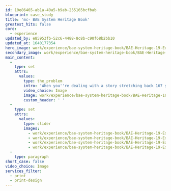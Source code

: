 ```yaml
---
id: 10e86465-ab1a-40a5-b9ab-255165bcfbab
blueprint: case_study
title: 'mc- BAE System Heritage Book'
greatest_hits: false
core:
  - experience
updated_by: e85953fb-52c6-4488-8c8b-c90f68b2bb10
updated_at: 1640177354
hero_image: work/experience/bae-system-heritage-book/BAE-Heritage-19-Experience-Full-Image-1360x768.5.jpg
secondary_image: work/experience/bae-system-heritage-book/BAE-Heritage-19-Experience-Secondary-Image-896x597.jpg
main_content:
  -
    type: set
    attrs:
      values:
        type: the_problem
        intro: 'When you''re dealing with a story stretching back 167 years, a 4 inch screen just won''t cut it. So when BAE Systems came to us for an idea to celebrate the history of The Tank Factory, we strongly recommended that they do it in print. Using archive photography, we crafted an editorial design that balances a clean and modern layout with the historical character of the photos. We also included colourful bars set off against bold typography and callouts to take readers on a journey into the hidden story of the factory. '
        video_choice: Image
        image: work/experience/bae-system-heritage-book/BAE-Heritage-19-Experience-Large-927x522.jpg
        custom_header: ' '
  -
    type: set
    attrs:
      values:
        type: slider
        images:
          - work/experience/bae-system-heritage-book/BAE-Heritage-19-Experience-Small-740x416.25-1.jpg
          - work/experience/bae-system-heritage-book/BAE-Heritage-19-Experience-Small-740x416.25-2.jpg
          - work/experience/bae-system-heritage-book/BAE-Heritage-19-Experience-Small-740x416.25-3.jpg
          - work/experience/bae-system-heritage-book/BAE-Heritage-19-Experience-Small-740x416.25-4.jpg
  -
    type: paragraph
short_case: false
video_choice: Image
services_filter:
  - print
  - print-design
---
```

